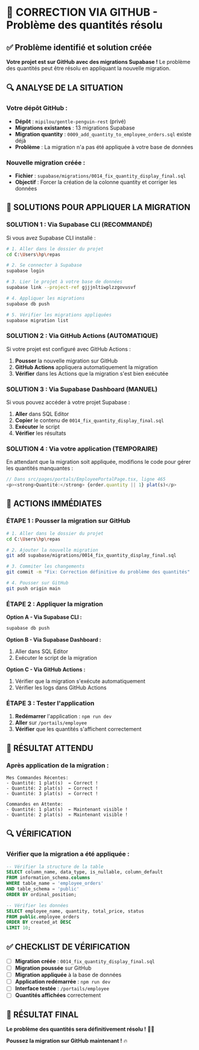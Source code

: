 # 🚨 CORRECTION VIA GITHUB - Problème des quantités résolu

## ✅ Problème identifié et solution créée

**Votre projet est sur GitHub avec des migrations Supabase !** Le problème des quantités peut être résolu en appliquant la nouvelle migration.

## 🔍 ANALYSE DE LA SITUATION

### **Votre dépôt GitHub :**
- **Dépôt** : `mipilou/gentle-penguin-rest` (privé)
- **Migrations existantes** : 13 migrations Supabase
- **Migration quantity** : `0009_add_quantity_to_employee_orders.sql` existe déjà
- **Problème** : La migration n'a pas été appliquée à votre base de données

### **Nouvelle migration créée :**
- **Fichier** : `supabase/migrations/0014_fix_quantity_display_final.sql`
- **Objectif** : Forcer la création de la colonne quantity et corriger les données

## 🔧 SOLUTIONS POUR APPLIQUER LA MIGRATION

### **SOLUTION 1 : Via Supabase CLI (RECOMMANDÉ)**

Si vous avez Supabase CLI installé :

```bash
# 1. Aller dans le dossier du projet
cd C:\Users\hp\repas

# 2. Se connecter à Supabase
supabase login

# 3. Lier le projet à votre base de données
supabase link --project-ref gjjjnltiwplzzgovusvf

# 4. Appliquer les migrations
supabase db push

# 5. Vérifier les migrations appliquées
supabase migration list
```

### **SOLUTION 2 : Via GitHub Actions (AUTOMATIQUE)**

Si votre projet est configuré avec GitHub Actions :

1. **Pousser** la nouvelle migration sur GitHub
2. **GitHub Actions** appliquera automatiquement la migration
3. **Vérifier** dans les Actions que la migration s'est bien exécutée

### **SOLUTION 3 : Via Supabase Dashboard (MANUEL)**

Si vous pouvez accéder à votre projet Supabase :

1. **Aller** dans SQL Editor
2. **Copier** le contenu de `0014_fix_quantity_display_final.sql`
3. **Exécuter** le script
4. **Vérifier** les résultats

### **SOLUTION 4 : Via votre application (TEMPORAIRE)**

En attendant que la migration soit appliquée, modifions le code pour gérer les quantités manquantes :

```typescript
// Dans src/pages/portals/EmployeePortalPage.tsx, ligne 465
<p><strong>Quantité:</strong> {order.quantity || 1} plat(s)</p>
```

## 🚀 ACTIONS IMMÉDIATES

### **ÉTAPE 1 : Pousser la migration sur GitHub**

```bash
# 1. Aller dans le dossier du projet
cd C:\Users\hp\repas

# 2. Ajouter la nouvelle migration
git add supabase/migrations/0014_fix_quantity_display_final.sql

# 3. Commiter les changements
git commit -m "Fix: Correction définitive du problème des quantités"

# 4. Pousser sur GitHub
git push origin main
```

### **ÉTAPE 2 : Appliquer la migration**

**Option A - Via Supabase CLI :**
```bash
supabase db push
```

**Option B - Via Supabase Dashboard :**
1. Aller dans SQL Editor
2. Exécuter le script de la migration

**Option C - Via GitHub Actions :**
1. Vérifier que la migration s'exécute automatiquement
2. Vérifier les logs dans GitHub Actions

### **ÉTAPE 3 : Tester l'application**

1. **Redémarrer** l'application : `npm run dev`
2. **Aller** sur `/portails/employee`
3. **Vérifier** que les quantités s'affichent correctement

## 🎯 RÉSULTAT ATTENDU

### **Après application de la migration :**
```
Mes Commandes Récentes:
- Quantité: 1 plat(s)  ← Correct !
- Quantité: 2 plat(s)  ← Correct !
- Quantité: 3 plat(s)  ← Correct !

Commandes en Attente:
- Quantité: 1 plat(s)  ← Maintenant visible !
- Quantité: 2 plat(s)  ← Maintenant visible !
```

## 🔍 VÉRIFICATION

### **Vérifier que la migration a été appliquée :**

```sql
-- Vérifier la structure de la table
SELECT column_name, data_type, is_nullable, column_default
FROM information_schema.columns 
WHERE table_name = 'employee_orders' 
AND table_schema = 'public'
ORDER BY ordinal_position;

-- Vérifier les données
SELECT employee_name, quantity, total_price, status
FROM public.employee_orders
ORDER BY created_at DESC
LIMIT 10;
```

## ✅ CHECKLIST DE VÉRIFICATION

- [ ] **Migration créée** : `0014_fix_quantity_display_final.sql`
- [ ] **Migration poussée** sur GitHub
- [ ] **Migration appliquée** à la base de données
- [ ] **Application redémarrée** : `npm run dev`
- [ ] **Interface testée** : `/portails/employee`
- [ ] **Quantités affichées** correctement

## 🎉 RÉSULTAT FINAL

**Le problème des quantités sera définitivement résolu !** 🚀✅

**Poussez la migration sur GitHub maintenant !** 🔥






